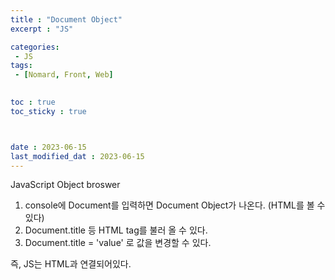 ```yaml
---
title : "Document Object"
excerpt : "JS"

categories: 
 - JS
tags: 
 - [Nomard, Front, Web]

 
toc : true
toc_sticky : true



date : 2023-06-15
last_modified_dat : 2023-06-15
---
```

<div class='notice--info' markdown='1'>
JavaScript Object broswer
</div>

1. console에 Document를 입력하면 Document Object가 나온다. (HTML를 볼 수 있다)
2. Document.title 등 HTML tag를 불러 올 수 있다.
3. Document.title = 'value' 로 값을 변경할 수 있다.

즉, JS는 HTML과 연결되어있다.
